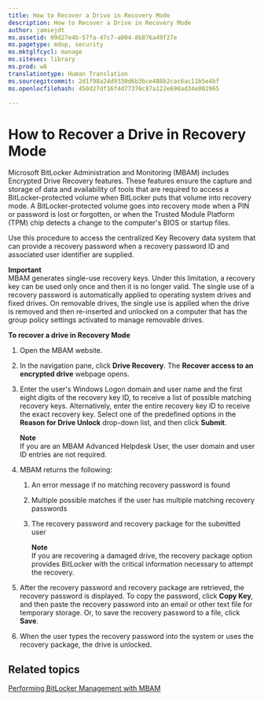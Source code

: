 ```yaml
---
title: How to Recover a Drive in Recovery Mode
description: How to Recover a Drive in Recovery Mode
author: jamiejdt
ms.assetid: 09d27e4b-57fa-47c7-a004-8b876a49f27e
ms.pagetype: mdop, security
ms.mktglfcycl: manage
ms.sitesec: library
ms.prod: w8
translationtype: Human Translation
ms.sourcegitcommit: 2d1f98a24d9330d6b3bce488b2cac6ac11b5e4bf
ms.openlocfilehash: 450d27df16f4d77376c87a122e698ad34e002965

---
```



# How to Recover a Drive in Recovery Mode


Microsoft BitLocker Administration and Monitoring (MBAM) includes Encrypted Drive Recovery features. These features ensure the capture and storage of data and availability of tools that are required to access a BitLocker-protected volume when BitLocker puts that volume into recovery mode. A BitLocker-protected volume goes into recovery mode when a PIN or password is lost or forgotten, or when the Trusted Module Platform (TPM) chip detects a change to the computer's BIOS or startup files.

Use this procedure to access the centralized Key Recovery data system that can provide a recovery password when a recovery password ID and associated user identifier are supplied.

**Important**  
MBAM generates single-use recovery keys. Under this limitation, a recovery key can be used only once and then it is no longer valid. The single use of a recovery password is automatically applied to operating system drives and fixed drives. On removable drives, the single use is applied when the drive is removed and then re-inserted and unlocked on a computer that has the group policy settings activated to manage removable drives.

 

**To recover a drive in Recovery Mode**

1.  Open the MBAM website.

2.  In the navigation pane, click **Drive Recovery**. The **Recover access to an encrypted drive** webpage opens.

3.  Enter the user's Windows Logon domain and user name and the first eight digits of the recovery key ID, to receive a list of possible matching recovery keys. Alternatively, enter the entire recovery key ID to receive the exact recovery key. Select one of the predefined options in the **Reason for Drive Unlock** drop-down list, and then click **Submit**.

    **Note**  
    If you are an MBAM Advanced Helpdesk User, the user domain and user ID entries are not required.

     

4.  MBAM returns the following:

    1.  An error message if no matching recovery password is found

    2.  Multiple possible matches if the user has multiple matching recovery passwords

    3.  The recovery password and recovery package for the submitted user

        **Note**  
        If you are recovering a damaged drive, the recovery package option provides BitLocker with the critical information necessary to attempt the recovery.

         

5.  After the recovery password and recovery package are retrieved, the recovery password is displayed. To copy the password, click **Copy Key**, and then paste the recovery password into an email or other text file for temporary storage. Or, to save the recovery password to a file, click **Save**.

6.  When the user types the recovery password into the system or uses the recovery package, the drive is unlocked.

## Related topics


[Performing BitLocker Management with MBAM](performing-bitlocker-management-with-mbam.md)

 

 








<!--HONumber=Jun16_HO4-->


